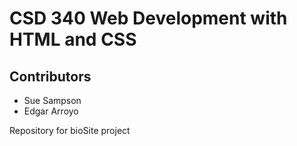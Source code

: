 # CSD 340 Web Development with HTML and CSS
## Contributors
* Sue Sampson
* Edgar Arroyo

Repository for bioSite project
